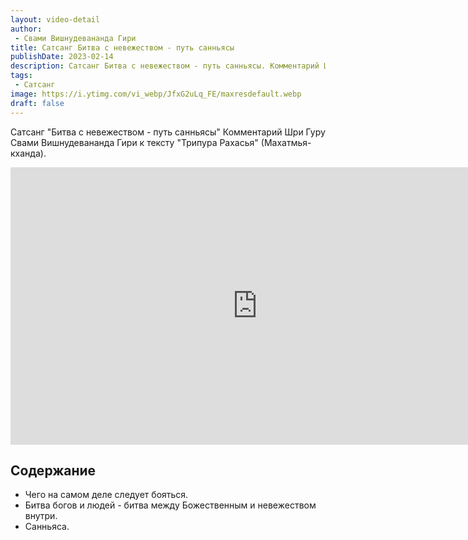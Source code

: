 ```yaml
---
layout: video-detail
author:
 - Свами Вишнудевананда Гири
title: Сатсанг Битва с невежеством - путь санньясы
publishDate: 2023-02-14
description: Сатсанг Битва с невежеством - путь санньясы. Комментарий Шри Гуру Свами Вишнудевананда Гири к тексту "Трипура Рахасья" (Махатмья-кханда).
tags: 
 - Сатсанг
image: https://i.ytimg.com/vi_webp/JfxG2uLq_FE/maxresdefault.webp
draft: false
---
```


 Сатсанг "Битва с невежеством - путь санньясы"
Комментарий Шри Гуру Свами Вишнудевананда Гири к тексту "Трипура Рахасья" (Махатмья-кханда).

<iframe width="790" height="444" src="https://www.youtube.com/embed/JfxG2uLq_FE" frameborder="0" allowfullscreen=""></iframe> 

## Содержание

- Чего на самом деле следует бояться.
- Битва богов и людей - битва между Божественным и невежеством внутри.
- Санньяса.
